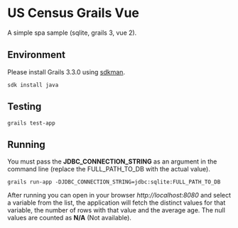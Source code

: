 # US Census Grails Vue
A simple spa sample (sqlite, grails 3, vue 2).

## Environment

Please install Grails 3.3.0 using [sdkman](http://sdkman.io/).

```
sdk install java
```

## Testing

```
grails test-app
```

## Running

You must pass the **JDBC_CONNECTION_STRING** as an argument in the command line (replace the FULL_PATH_TO_DB with the actual value).

```
grails run-app -DJDBC_CONNECTION_STRING=jdbc:sqlite:FULL_PATH_TO_DB
```

After running you can open in your browser *http://localhost:8080* and select a variable from the list, the application will fetch the distinct values for that variable, the number of rows with that value and the average age. The null values are counted as **N/A** (Not available).
